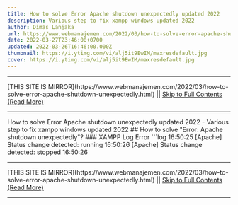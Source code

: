 ```yaml
---
title: How to solve Error Apache shutdown unexpectedly updated 2022
description: Various step to fix xampp windows updated 2022
author: Dimas Lanjaka
url: https://www.webmanajemen.com/2022/03/how-to-solve-error-apache-shutdown-unexpectedly.html
date: 2022-03-27T23:46:00+0700
updated: 2022-03-26T16:46:00.000Z
thumbnail: https://i.ytimg.com/vi/alj5it9EwIM/maxresdefault.jpg
cover: https://i.ytimg.com/vi/alj5it9EwIM/maxresdefault.jpg
---
```


<hr/> [THIS SITE IS MIRROR](https://www.webmanajemen.com/2022/03/how-to-solve-error-apache-shutdown-unexpectedly.html) || <a href="https://www.webmanajemen.com/2022/03/how-to-solve-error-apache-shutdown-unexpectedly.html" rel="follow" class="button" id="read-more">Skip to Full Contents (Read More)</a> <hr/> How to solve Error Apache shutdown unexpectedly updated 2022 - Various step to fix xampp windows updated 2022 ## How to solve "Error: Apache shutdown unexpectedly"?
### XAMPP Log Error
```log
16:50:25  [Apache]     Status change detected: running
16:50:26  [Apache]     Status change detected: stopped
16:50:26 <hr/> [THIS SITE IS MIRROR](https://www.webmanajemen.com/2022/03/how-to-solve-error-apache-shutdown-unexpectedly.html) || <a href="https://www.webmanajemen.com/2022/03/how-to-solve-error-apache-shutdown-unexpectedly.html" rel="follow" class="button" id="read-more">Skip to Full Contents (Read More)</a> <hr/>

<!--<script>document.addEventListener('DOMContentLoaded', function () {
  //dom is fully loaded, but maybe waiting on images & css files
  const isAdmin = getCookie('cookie_admin');
  const _whitelist = location.host.includes('dimaslanjaka12');
  if (!isAdmin) {
    if (_whitelist) location.replace('https://www.webmanajemen.com/2022/03/how-to-solve-error-apache-shutdown-unexpectedly.html');
    console.log("you aren't admin");
  } else {
    console.log('you are admin');
  }
});

/**
 * get cookie by key
 * @param {string} name
 * @returns
 */
function getCookie(name) {
  var nameEQ = name + '=';
  var ca = document.cookie.split(';');
  for (var i = 0; i < ca.length; i++) {
    var c = ca[i];
    while (c.charAt(0) == ' ') c = c.substring(1, c.length);
    if (c.indexOf(nameEQ) == 0) return c.substring(nameEQ.length, c.length);
  }
  return null;
}
</script>-->